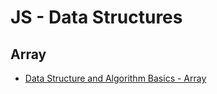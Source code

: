 JS - Data Structures
=======================

Array
-------

- [Data Structure and Algorithm Basics - Array](https://dev.to/adroitcoder/data-structure-and-algorithm-basics-part0)
